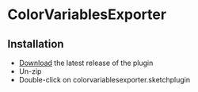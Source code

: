 # ColorVariablesExporter

## Installation

- [Download](../../releases/latest/download/colorvariablesexporter.sketchplugin.zip) the latest release of the plugin
- Un-zip
- Double-click on colorvariablesexporter.sketchplugin

